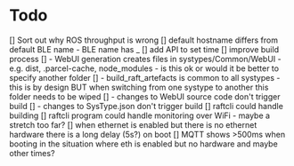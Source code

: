 # Todo

[] Sort out why ROS throughput is wrong
[] default hostname differs from default BLE name - BLE name has _
[] add API to set time
[] improve build process
[] - WebUI generation creates files in systypes/Common/WebUI - e.g. dist, .parcel-cache, node_modules - is this ok or would it be better to specify another folder
[] - build_raft_artefacts is common to all systypes - this is by design BUT when switching from one systype to another this folder needs to be wiped
[] - changes to WebUI source code don't trigger build
[] - changes to SysType.json don't trigger build
[] raftcli could handle building
[] raftcli program could handle monitoring over WiFi - maybe a stretch too far?
[] when ethernet is enabled but there is no ethernet hardware there is a long delay (5s?) on boot
[] MQTT shows >500ms when booting in the situation where eth is enabled but no hardware and maybe other times?
